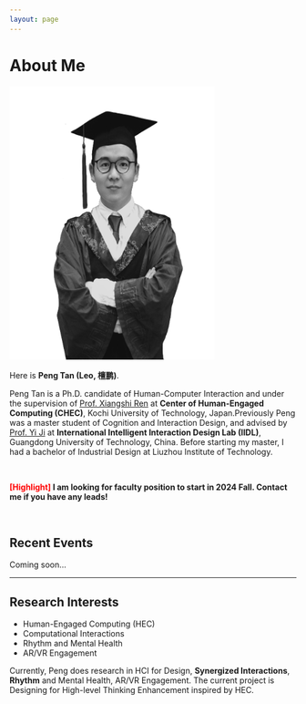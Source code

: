 ```yaml
---
layout: page
---
```


# About Me

<img src="tanpeng1.jpg" class="floatpic" width="360" height="480">

Here is **Peng Tan (Leo, 檀鹏)**.

Peng Tan is a Ph.D. candidate of Human-Computer Interaction and under the supervision of [Prof. Xiangshi Ren](https://xiangshiren.com/) at **Center of Human-Engaged Computing (CHEC)**, Kochi University of Technology, Japan.Previously Peng was a master student of Cognition and Interaction Design, and advised by [Prof. Yi Ji](https://yssjxy.gdut.edu.cn/info/1377/3900.htm) at **International Intelligent Interaction Design Lab (IIDL)**, Guangdong University of Technology, China. Before starting my master, I had a bachelor of Industrial Design at Liuzhou Institute of Technology.

<br>

**<font color='red'>[Highlight]</font> I am looking for faculty position to start in 2024 Fall. Contact me if you have any leads!**

<br>

## Recent Events

Coming soon...

---

## Research Interests

- Human-Engaged Computing (HEC)
- Computational Interactions
- Rhythm and Mental Health
- AR/VR Engagement

Currently, Peng does research in HCI for Design, **Synergized Interactions**, **Rhythm** and Mental Health, AR/VR Engagement. The current project is Designing for High-level Thinking Enhancement inspired by HEC.

<br>


